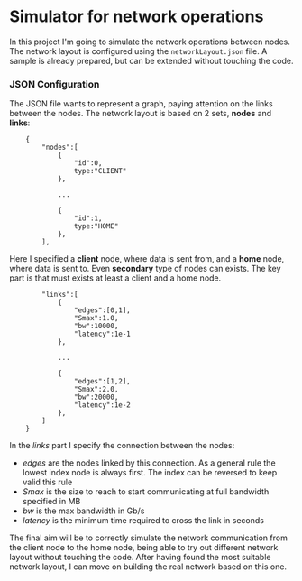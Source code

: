 # Simulator for network operations
In this project I'm going to simulate the network operations between nodes.
The network layout is configured using the `networkLayout.json` file.
A sample is already prepared, but can be extended without touching the code.


### JSON Configuration
The JSON file wants to represent a graph, paying attention on the links
between the nodes. The network layout is based on 2 sets, **nodes** and
**links**:
```
    {
        "nodes":[
            {
                "id":0,
                type:"CLIENT"
            },

            ...

            {
                "id":1,
                type:"HOME"
            },
        ],
```
    
Here I specified a **client** node, where data is sent from, and a **home**
node, where data is sent to. Even **secondary** type of nodes can exists. The
key part is that must exists at least a client and a home node.

```
        "links":[
            {
                "edges":[0,1],
                "Smax":1.0,
                "bw":10000,
                "latency":1e-1
            },

            ...

            {
                "edges":[1,2],
                "Smax":2.0,
                "bw":20000,
                "latency":1e-2
            },
        ]
    }
```
In the *links* part I specify the connection between the nodes:

  * *edges* are the nodes linked by this connection. As a general rule the lowest index node is always first. The index can be reversed to keep valid this rule
  * *Smax* is the size to reach to start communicating at full bandwidth
  specified in MB
  * *bw* is the max bandwidth in Gb/s
  * *latency* is the minimum time required to cross the link in seconds

The final aim will be to correctly simulate the network communication from the
client node to the home node, being able to try out different network layout
without touching the code. 
After having found the most suitable network layout, I can move on building the
real network based on this one.
